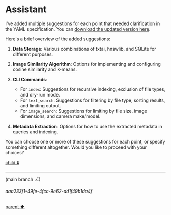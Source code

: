 # Assistant

I've added multiple suggestions for each point that needed clarification in the YAML specification. You can [download the updated version here](sandbox:/mnt/data/custom_example.yaml).

Here's a brief overview of the added suggestions:

1. **Data Storage**: Various combinations of txtai, hnswlib, and SQLite for different purposes.
  
2. **Image Similarity Algorithm**: Options for implementing and configuring cosine similarity and k-means.

3. **CLI Commands**: 
   - For `index`: Suggestions for recursive indexing, exclusion of file types, and dry-run mode.
   - For `text_search`: Suggestions for filtering by file type, sorting results, and limiting output.
   - For `image_search`: Suggestions for limiting by file size, image dimensions, and camera make/model.

4. **Metadata Extraction**: Options for how to use the extracted metadata in queries and indexing.

You can choose one or more of these suggestions for each point, or specify something different altogether. Would you like to proceed with your choices?

[child ⬇️](#aaa233f1-49fe-4fcc-9e62-dd1f49b1da4f)

---

(main branch ⎇)
###### aaa233f1-49fe-4fcc-9e62-dd1f49b1da4f
[parent ⬆️](#0c7e375c-6dc2-456e-8cfe-e4b7446b46d8)
